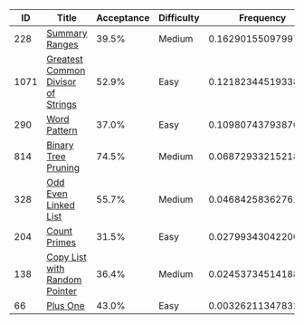 |ID|Title|Acceptance|Difficulty|Frequency|
|----|-----|----|---|---|
|228|[Summary Ranges]( https://leetcode.com/problems/summary-ranges)|39.5%|Medium|0.16290155097997208|
|1071|[Greatest Common Divisor of Strings]( https://leetcode.com/problems/greatest-common-divisor-of-strings)|52.9%|Easy|0.12182344519338843|
|290|[Word Pattern]( https://leetcode.com/problems/word-pattern)|37.0%|Easy|0.10980743793876432|
|814|[Binary Tree Pruning]( https://leetcode.com/problems/binary-tree-pruning)|74.5%|Medium|0.06872933215218067|
|328|[Odd Even Linked List]( https://leetcode.com/problems/odd-even-linked-list)|55.7%|Medium|0.04684258362761172|
|204|[Count Primes]( https://leetcode.com/problems/count-primes)|31.5%|Easy|0.02799343042200216|
|138|[Copy List with Random Pointer]( https://leetcode.com/problems/copy-list-with-random-pointer)|36.4%|Medium|0.02453734514188008|
|66|[Plus One]( https://leetcode.com/problems/plus-one)|43.0%|Easy|0.00326211347832938|
